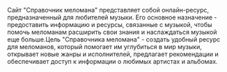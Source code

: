 Сайт "Справочник меломана" представляет собой онлайн-ресурс, предназначенный для любителей музыки. Его основное назначение - предоставить информацию и ресурсы, связанные с музыкой, чтобы помочь меломанам расширить свои знания и наслаждаться музыкой еще больше.Цель "Справочника меломана" - создать удобный ресурс для меломанов, который помогает им углубиться в мир музыки, открывает новые жанры и исполнителей, предлагает рекомендации и обеспечивает доступ к информации о любимых артистах и альбомах.
